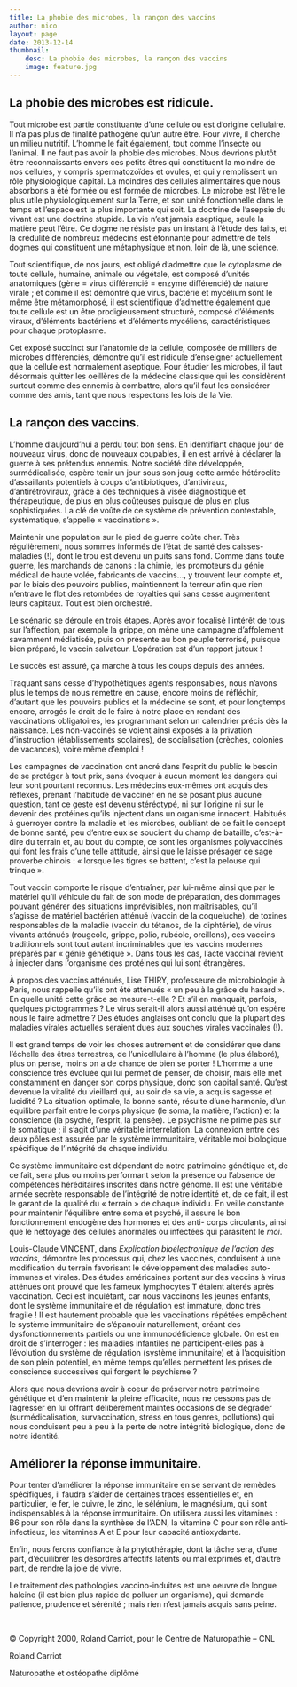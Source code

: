 ```yaml
---
title: La phobie des microbes, la rançon des vaccins
author: nico
layout: page
date: 2013-12-14
thumbnail:
    desc: La phobie des microbes, la rançon des vaccins
    image: feature.jpg
---
```


## La phobie des microbes est ridicule.

Tout microbe est partie constituante d’une cellule ou est d’origine cellulaire. Il n’a pas plus de finalité pathogène qu’un autre être. Pour vivre, il cherche un milieu nutritif. L’homme le fait également, tout comme l’insecte ou l’animal. Il ne faut pas avoir la phobie des microbes. Nous devrions plutôt être reconnaissants envers ces petits êtres qui constituent la moindre de nos cellules, y compris spermatozoïdes et ovules, et qui y remplissent un rôle physiologique capital. La moindres des cellules alimentaires que nous absorbons a été formée ou est formée de microbes. Le microbe est l’être le plus utile physiologiquement sur la Terre, et son unité fonctionnelle dans le temps et l’espace est la plus importante qui soit. La doctrine de l’asepsie du vivant est une doctrine stupide. La vie n’est jamais aseptique, seule la matière peut l’être. Ce dogme ne résiste pas un instant à l’étude des faits, et la crédulité de nombreux médecins est étonnante pour admettre de tels dogmes qui constituent une métaphysique et non, loin de là, une science.

Tout scientifique, de nos jours, est obligé d’admettre que le cytoplasme de toute cellule, humaine, animale ou végétale, est composé d’unités anatomiques (gène = virus différencié = enzyme différencié) de nature virale ; et comme il est démontré que virus, bactérie et mycélium sont le même être métamorphosé, il est scientifique d’admettre également que toute cellule est un être prodigieusement structuré, composé d’éléments viraux, d’éléments bactériens et d’éléments mycéliens, caractéristiques pour chaque protoplasme.

Cet exposé succinct sur l’anatomie de la cellule, composée de milliers de microbes différenciés, démontre qu’il est ridicule d’enseigner actuellement que la cellule est normalement aseptique. Pour étudier les microbes, il faut désormais quitter les oeillères de la médecine classique qui les considèrent surtout comme des ennemis à combattre, alors qu’il faut les considérer comme des amis, tant que nous respectons les lois de la Vie.

## La rançon des vaccins.

L’homme d’aujourd’hui a perdu tout bon sens. En identifiant chaque jour de nouveaux virus, donc de nouveaux coupables, il en est arrivé à déclarer la guerre à ses prétendus ennemis. Notre société dite développée, surmédicalisée, espère tenir un jour sous son joug cette armée hétéroclite d’assaillants potentiels à coups d’antibiotiques, d’antiviraux, d’antirétroviraux, grâce à des techniques à visée diagnostique et thérapeutique, de plus en plus coûteuses puisque de plus en plus sophistiquées. La clé de voûte de ce système de prévention contestable, systématique, s’appelle « vaccinations ».

Maintenir une population sur le pied de guerre coûte cher. Très régulièrement, nous sommes informés de l’état de santé des caisses-maladies (!), dont le trou est devenu un puits sans fond. Comme dans toute guerre, les marchands de canons : la chimie, les promoteurs du génie médical de haute volée, fabricants de vaccins..., y trouvent leur compte et, par le biais des pouvoirs publics, maintiennent la terreur afin que rien n’entrave le flot des retombées de royalties qui sans cesse augmentent leurs capitaux. Tout est bien orchestré.

Le scénario se déroule en trois étapes. Après avoir focalisé l’intérêt de tous sur l’affection, par exemple la grippe, on mène une campagne d’affolement savamment médiatisée, puis on présente au bon peuple terrorisé, puisque bien préparé, le vaccin salvateur. L’opération est d’un rapport juteux !

Le succès est assuré, ça marche à tous les coups depuis des années.

Traquant sans cesse d’hypothétiques agents responsables, nous n’avons plus le temps de nous remettre en cause, encore moins de réfléchir, d’autant que les pouvoirs publics et la médecine se sont, et pour longtemps encore, arrogés le droit de le faire à notre place en rendant des vaccinations obligatoires, les programmant selon un calendrier précis dès la naissance. Les non-vaccinés se voient ainsi exposés à la privation d’instruction (établissements scolaires), de socialisation (crèches, colonies de vacances), voire même d’emploi !

Les campagnes de vaccination ont ancré dans l’esprit du public le besoin de se protéger à tout prix, sans évoquer à aucun moment les dangers qui leur sont pourtant reconnus. Les médecins eux-mêmes ont acquis des réflexes, prenant l’habitude de vacciner en ne se posant plus aucune question, tant ce geste est devenu stéréotypé, ni sur l’origine ni sur le devenir des protéines qu’ils injectent dans un organisme innocent. Habitués à guerroyer contre la maladie et les microbes, oubliant de ce fait le concept de bonne santé, peu d’entre eux se soucient du champ de bataille, c’est-à-dire du terrain et, au bout du compte, ce sont les organismes polyvaccinés qui font les frais d’une telle attitude, ainsi que le laisse présager ce sage proverbe chinois : « lorsque les tigres se battent, c’est la pelouse qui trinque ».

Tout vaccin comporte le risque d’entraîner, par lui-même ainsi que par le matériel qu’il véhicule du fait de son mode de préparation, des dommages pouvant générer des situations imprévisibles, non maîtrisables, qu’il s’agisse de matériel bactérien atténué (vaccin de la coqueluche), de toxines responsables de la maladie (vaccin du tétanos, de la diphtérie), de virus vivants atténués (rougeole, grippe, polio, rubéole, oreillons), ces vaccins traditionnels sont tout autant incriminables que les vaccins modernes préparés par « génie génétique ». Dans tous les cas, l’acte vaccinal revient à injecter dans l’organisme des protéines qui lui sont étrangères.

À propos des vaccins atténués, Lise THIRY, professeure de microbiologie à Paris, nous rappelle qu’ils ont été atténués « un peu à la grâce du hasard ». En quelle unité cette grâce se mesure-t-elle ? Et s’il en manquait, parfois, quelques pictogrammes ? Le virus serait-il alors aussi atténué qu’on espère nous le faire admettre ? Des études anglaises ont conclu que la plupart des maladies virales actuelles seraient dues aux souches virales vaccinales (!).

Il est grand temps de voir les choses autrement et de considérer que dans l’échelle des êtres terrestres, de l’unicellulaire à l’homme (le plus élaboré), plus on pense, moins on a de chance de bien se porter !
L’homme a une conscience très évoluée qui lui permet de penser, de choisir, mais elle met constamment en danger son corps physique, donc son capital santé. Qu’est devenue la vitalité du vieillard qui, au soir de sa vie, a acquis sagesse et lucidité ? La situation optimale, la bonne santé, résulte d’une harmonie, d’un équilibre parfait entre le corps physique (le soma, la matière, l’action) et la conscience (la psyché, l’esprit, la pensée). Le psychisme ne prime pas sur le somatique ; il s’agit d’une véritable interrelation. La connexion entre ces deux pôles est assurée par le système immunitaire, véritable moi biologique spécifique de l’intégrité de chaque individu.

Ce système immunitaire est dépendant de notre patrimoine génétique et, de ce fait, sera plus ou moins performant selon la présence ou l’absence de compétences héréditaires inscrites dans notre génome. Il est une véritable armée secrète responsable de l’intégrité de notre identité et, de ce fait, il est le garant de la qualité du « terrain » de chaque individu. En veille constante pour maintenir l’équilibre entre soma et psyché, il assure le bon fonctionnement endogène des hormones et des anti- corps circulants, ainsi que le nettoyage des cellules anormales ou infectées qui parasitent le *moi*.

Louis-Claude VINCENT, dans *Explication bioélectronique de l’action des vaccins*, démontre les processus qui, chez les vaccinés, conduisent à une modification du terrain favorisant le développement des maladies auto-immunes et virales. Des études américaines portant sur des vaccins à virus atténués ont prouvé que les fameux lymphocytes T étaient altérés après vaccination. Ceci est inquiétant, car nous vaccinons les jeunes enfants, dont le système immunitaire et de régulation est immature, donc très fragile ! Il est hautement probable que les vaccinations répétées empêchent le système immunitaire de s’épanouir naturellement, créant des dysfonctionnements partiels ou une immunodéficience globale. On est en droit de s’interroger : les maladies infantiles ne participent-elles pas à l’évolution du système de régulation (système immunitaire) et à l’acquisition de son plein potentiel, en même temps qu’elles permettent les prises de conscience successives qui forgent le psychisme ?

Alors que nous devrions avoir à coeur de préserver notre patrimoine génétique et d’en maintenir la pleine efficacité, nous ne cessons pas de l’agresser en lui offrant délibérément maintes occasions de se dégrader (surmédicalisation, survaccination, stress en tous genres, pollutions) qui nous conduisent peu à peu à la perte de notre intégrité biologique, donc de notre identité.

## Améliorer la réponse immunitaire.

Pour tenter d’améliorer la réponse immunitaire en se servant de remèdes spécifiques, il faudra s’aider de certaines traces essentielles et, en particulier, le fer, le cuivre, le zinc, le sélénium, le magnésium, qui sont indispensables à la réponse immunitaire. On utilisera aussi les vitamines : B6 pour son rôle dans la synthèse de l’ADN, la vitamine C pour son rôle anti-infectieux, les vitamines A et E pour leur capacité antioxydante.

Enfin, nous ferons confiance à la phytothérapie, dont la tâche sera, d’une part, d’équilibrer les désordres affectifs latents ou mal exprimés et, d’autre part, de rendre la joie de vivre.

Le traitement des pathologies vaccino-induites est une oeuvre de longue haleine (il est bien plus rapide de polluer un organisme), qui demande patience, prudence et sérénité ; mais rien n’est jamais acquis sans peine.

&nbsp;

© Copyright 2000, Roland Carriot, pour le Centre de Naturopathie – CNL

Roland Carriot

Naturopathe et ostéopathe diplômé
